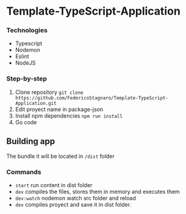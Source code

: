 # Template-TypeScript-Application

### Technologies
   - Typescript
   - Nodemon
   - Eslint
   - NodeJS
   
### Step-by-step
  1. Clone repository `git clone https://github.com/FedericoStagnaro/Template-TypeScript-Application.git` 
  2. Edit proyect name in package-json
  3. Install npm dependencies `npm run install`
  4. Go code
   
## Building app
  The bundle it will be located in `/dist` folder
  
### Commands
  - `start` run content in dist folder
  - `dev` compiles the files, stores them in memory and executes them
  - `dev:watch` nodemon watch src folder and reload 
  - `dev` compiles proyect and save it in dist folder.

